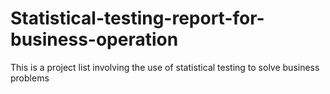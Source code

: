 # Statistical-testing-report-for-business-operation
This is a project list involving the use of statistical testing to solve business problems
